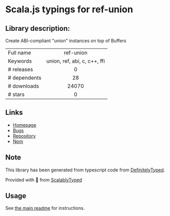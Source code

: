 
# Scala.js typings for ref-union


## Library description:
Create ABI-compliant "union" instances on top of Buffers

|                    |                 |
| ------------------ | :-------------: |
| Full name          | ref-union |
| Keywords           | union, ref, abi, c, c++, ffi |
| # releases         | 0 |
| # dependents       | 28 |
| # downloads        | 24070 |
| # stars            | 0 |

## Links
- [Homepage](https://github.com/TooTallNate/ref-union#readme)
- [Bugs](https://github.com/TooTallNate/ref-union/issues)
- [Repository](https://github.com/TooTallNate/ref-union)
- [Npm](https://www.npmjs.com/package/ref-union)
    


## Note
This library has been generated from typescript code from [DefinitelyTyped](https://definitelytyped.org).

Provided with :purple_heart: from [ScalablyTyped](https://github.com/oyvindberg/ScalablyTyped)

## Usage
See [the main readme](../../readme.md) for instructions.



